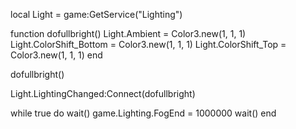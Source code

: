local Light = game:GetService("Lighting")

function dofullbright()
Light.Ambient = Color3.new(1, 1, 1)
Light.ColorShift_Bottom = Color3.new(1, 1, 1)
Light.ColorShift_Top = Color3.new(1, 1, 1)
end

dofullbright()

Light.LightingChanged:Connect(dofullbright)

while true do
wait()
game.Lighting.FogEnd = 1000000
wait()
end


